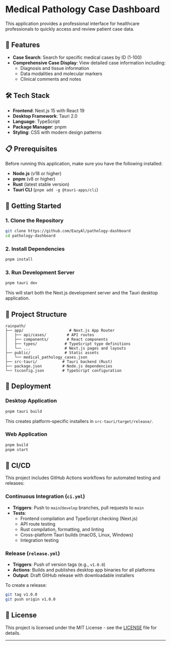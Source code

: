 # Medical Pathology Case Dashboard

This application provides a professional interface for healthcare professionals to quickly access and review patient case data.

## 🚀 Features

- **Case Search**: Search for specific medical cases by ID (1-100)
- **Comprehensive Case Display**: View detailed case information including:
  - Diagnosis and tissue information
  - Data modalities and molecular markers
  - Clinical comments and notes

## 🛠️ Tech Stack

- **Frontend**: Next.js 15 with React 19
- **Desktop Framework**: Tauri 2.0
- **Language**: TypeScript
- **Package Manager**: pnpm
- **Styling**: CSS with modern design patterns

## 📋 Prerequisites

Before running this application, make sure you have the following installed:

- **Node.js** (v18 or higher)
- **pnpm** (v8 or higher)
- **Rust** (latest stable version)
- **Tauri CLI** (`pnpm add -g @tauri-apps/cli`)

## 🚀 Getting Started

### 1. Clone the Repository

```bash
git clone https://github.com/EazyAl/pathology-dashboard
cd pathology-dashboard
```

### 2. Install Dependencies

```bash
pnpm install
```

### 3. Run Development Server

```bash
pnpm tauri dev
```

This will start both the Next.js development server and the Tauri desktop application.

## 📁 Project Structure

```
rainpath/
├── app/                    # Next.js App Router
│   ├── api/cases/         # API routes
│   ├── components/        # React components
│   ├── types/            # TypeScript type definitions
│   └── ...               # Next.js pages and layouts
├── public/               # Static assets
│   └── medical_pathology_cases.json
├── src-tauri/           # Tauri backend (Rust)
├── package.json         # Node.js dependencies
└── tsconfig.json        # TypeScript configuration
```

## 🚀 Deployment

### Desktop Application

```bash
pnpm tauri build
```

This creates platform-specific installers in `src-tauri/target/release/`.

### Web Application

```bash
pnpm build
pnpm start
```

## 🔄 CI/CD

This project includes GitHub Actions workflows for automated testing and releases:

### Continuous Integration (`ci.yml`)
- **Triggers**: Push to `main`/`develop` branches, pull requests to `main`
- **Tests**: 
  - Frontend compilation and TypeScript checking (Next.js)
  - API route testing
  - Rust compilation, formatting, and linting
  - Cross-platform Tauri builds (macOS, Linux, Windows)
  - Integration testing

### Release (`release.yml`)
- **Triggers**: Push of version tags (e.g., `v1.0.0`)
- **Actions**: Builds and publishes desktop app binaries for all platforms
- **Output**: Draft GitHub release with downloadable installers

To create a release:
```bash
git tag v1.0.0
git push origin v1.0.0
```

## 📝 License

This project is licensed under the MIT License - see the [LICENSE](LICENSE) file for details.

---

